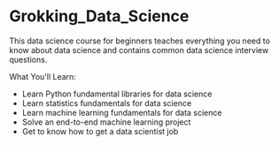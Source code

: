 # Grokking_Data_Science

This data science course for beginners teaches everything you need to know about data science and contains common data science interview questions.

What You'll Learn:

* Learn Python fundamental libraries for data science
* Learn statistics fundamentals for data science
* Learn machine learning fundamentals for data science
* Solve an end-to-end machine learning project
* Get to know how to get a data scientist job
